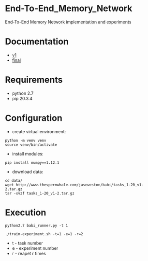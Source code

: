 # End-To-End_Memory_Network
End-To-End Memory Network implementation and experiments

# Documentation
- [v1](https://demo.hedgedoc.org/q6ECn9yVQam88qt6V47kPw?both)
- [final](https://demo.hedgedoc.org/fb0incRUReC2PJciRZXvcA)

# Requirements
- python 2.7
- pip 20.3.4

# Configuration
- create virtual environment:
```
python -m venv venv
source venv/bin/activate
```

- install modules:
```
pip install numpy==1.12.1
```

- download data:
```
cd data/
wget http://www.thespermwhale.com/jaseweston/babi/tasks_1-20_v1-2.tar.gz
tar -xvzf tasks_1-20_v1-2.tar.gz
```

# Execution
```
python2.7 babi_runner.py -t 1
```

```
./train-experiment.sh -t=1 -e=1 -r=2
```
 * t - task number
 * e - experiment number
 * r - reapet r times
